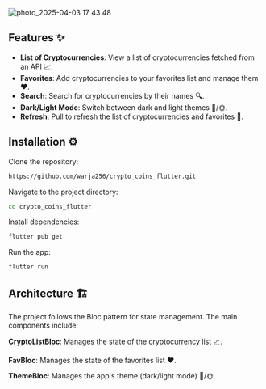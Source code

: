 ![photo_2025-04-03 17 43 48](https://github.com/user-attachments/assets/ae95c041-e286-49ec-a312-440af4ac4ddb)

## **Features** ✨

- **List of Cryptocurrencies**: View a list of cryptocurrencies fetched from an API 📈.
- **Favorites**: Add cryptocurrencies to your favorites list and manage them ❤️.
- **Search**: Search for cryptocurrencies by their names 🔍.
- **Dark/Light Mode**: Switch between dark and light themes 🌚/🌞.
- **Refresh**: Pull to refresh the list of cryptocurrencies and favorites 🔄.

## **Installation** ⚙️

Clone the repository:

```bash
https://github.com/warja256/crypto_coins_flutter.git
```

Navigate to the project directory:
```bash
cd crypto_coins_flutter
```

Install dependencies:
```bash
flutter pub get
```

Run the app:
```bash
flutter run
```

## **Architecture** 🏗️

The project follows the Bloc pattern for state management. The main components include:

**CryptoListBloc**: Manages the state of the cryptocurrency list 📈.

**FavBloc**: Manages the state of the favorites list ❤️.

**ThemeBloc**: Manages the app's theme (dark/light mode) 🌙/🌞.
